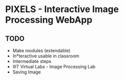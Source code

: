 # PIXELS - Interactive Image Processing WebApp








## TODO
* Make modules (extendable)
* In*teractive usable in classroom
* Intermediate steps
* IIIT Virtual Labs - Image Processing Lab
* Saving Image
